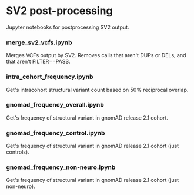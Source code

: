 # SV2 post-processing

Jupyter notebooks for postprocessing SV2 output.

### merge_sv2_vcfs.ipynb

Merges VCFs output by SV2. Removes calls that aren't DUPs or DELs, and that aren't FILTER==PASS. 

### intra_cohort_frequency.ipynb

Get's intracohort structural variant count based on 50% reciprocal overlap.

### gnomad_frequency_overall.ipynb

Get's frequency of structural variant in gnomAD release 2.1 cohort.

### gnomad_frequency_control.ipynb

Get's frequency of structural variant in gnomAD release 2.1 cohort (just controls).

### gnomad_frequency_non-neuro.ipynb

Get's frequency of structural variant in gnomAD release 2.1 cohort (just non-neuro).


